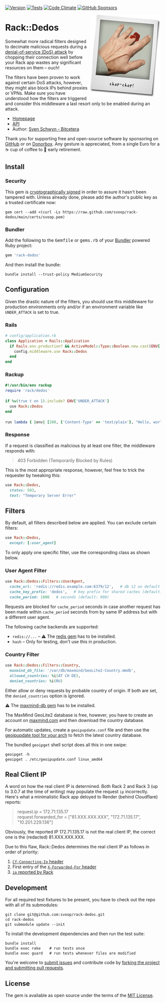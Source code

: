 [![Version](https://img.shields.io/gem/v/rack-dedos.svg?style=flat)](https://rubygems.org/gems/rack-dedos)
[![Tests](https://img.shields.io/github/actions/workflow/status/svoop/rack-dedos/test.yml?style=flat&label=tests)](https://github.com/svoop/rack-dedos/actions?workflow=Test)
[![Code Climate](https://img.shields.io/codeclimate/maintainability/svoop/rack-dedos.svg?style=flat)](https://codeclimate.com/github/svoop/rack-dedos/)
[![GitHub Sponsors](https://img.shields.io/github/sponsors/svoop.svg)](https://github.com/sponsors/svoop)

<img src="https://github.com/svoop/rack-dedos/raw/main/doc/chop-chop.png" alt="chop-chop" align="right">

# Rack::Dedos

Somewhat more radical filters designed to decimate malicious requests during a [denial-of-service (DoS) attack](https://en.wikipedia.org/wiki/Denial-of-service_attack) by chopping their connection well before your Rack app wastes any significant resources on them – ouch!

The filters have been proven to work against certain DoS attacks, however, they might also block IPs behind proxies or VPNs. Make sure you have understood how the filters are triggered and consider this middleware a last resort only to be enabled during an attack.

* [Homepage](https://github.com/svoop/rack-dedos)
* [API](https://www.rubydoc.info/gems/rack-dedos)
* Author: [Sven Schwyn - Bitcetera](https://bitcetera.com)

Thank you for supporting free and open-source software by sponsoring on [GitHub](https://github.com/sponsors/svoop) or on [Donorbox](https://donorbox.com/bitcetera). Any gesture is appreciated, from a single Euro for a ☕️ cup of coffee to 🍹 early retirement.

## Install

### Security

This gem is [cryptographically signed](https://guides.rubygems.org/security/#using-gems) in order to assure it hasn't been tampered with. Unless already done, please add the author's public key as a trusted certificate now:

```
gem cert --add <(curl -Ls https://raw.github.com/svoop/rack-dedos/main/certs/svoop.pem)
```

### Bundler

Add the following to the <tt>Gemfile</tt> or <tt>gems.rb</tt> of your [Bundler](https://bundler.io) powered Ruby project:

```ruby
gem 'rack-dedos'
```

And then install the bundle:

```
bundle install --trust-policy MediumSecurity
```

## Configuration

Given the drastic nature of the filters, you should use this middleware for production environments only and/or if an environment variable like `UNDER_ATTACK` is set to true.

### Rails

```ruby
# config/application.rb
class Application < Rails::Application
  if Rails.env.production? && ActiveModel::Type::Boolean.new.cast(ENV['UNDER_ATTACK'])
    config.middleware.use Rack::Dedos
  end
end
```

### Rackup

```ruby
#!/usr/bin/env rackup
require 'rack/dedos'

if %w(true t on 1).include? ENV['UNDER_ATTACK']
  use Rack::Dedos
end

run lambda { |env| [200, {'Content-Type' => 'text/plain'}, "Hello, world!\n"] }
```

### Response

If a request is classified as malicious by at least one filter, the middleware responds with:

> 403 Forbidden (Temporarily Blocked by Rules)

This is the most appropriate response, however, feel free to trick the requester by tweaking this:

```ruby
use Rack::Dedos,
  status: 503,
  text: "Temporary Server Error"
```

## Filters

By default, all filters described below are applied. You can exclude certain filters:

```ruby
use Rack::Dedos,
  except: [:user_agent]
```

To only apply one specific filter, use the corresponding class as shown below.

### User Agent Filter

```ruby
use Rack::Dedos::Filters::UserAgent,
  cache_url: 'redis://redis.example.com:6379/12',   # db 12 on default port
  cache_key_prefix: 'dedos',   # key prefix for shared caches (default: nil)
  cache_period: 1800   # seconds (default: 900)
```

Requests are blocked for `cache_period` seconds in case another request has been made within `cache_period` seconds from by same IP address but with a different user agent.

The following cache backends are supported:

* `redis://...` – ⚠️ The [redis gem](https://rubygems.org/gems/redis) has to be installed.
* `hash` – Only for testing, don't use this in production.

### Country Filter

```ruby
use Rack::Dedos::Filters::Country,
  maxmind_db_file: '/var/db/maxmind/GeoLite2-Country.mmdb',
  allowed_countries: %i(AT CH DE),
  denied_countries: %i(RU)
```

Either allow or deny requests by probable country of origin. If both are set, the `denied_countries` option is ignored.

⚠️ The [maxmind-db gem](https://rubygems.org/gems/maxmind-db) has to be installed.

The MaxMind GeoLite2 database is free, however, you have to create an account on [maxmind.com](https://www.maxmind.com) and then download the country database.

For automatic updates, create a `geoipupdate.conf` file and then use the [geoipupdate tool for your arch](https://github.com/maxmind/geoipupdate/releases) to fetch the latest country database.

The bundled `geoipget` shell script does all this in one swipe:

```
geoipget -h
geoipget . /etc/geoipupdate.conf linux_amd64
```

## Real Client IP

A word on how the real client IP is determined. Both Rack 2 and Rack 3 (up to 3.0.7 at the time of writing) may populate the request `ip` incorrectly. Here's what a minimalistic Rack app deloyed to Render (behind Cloudflare) reports:

> request.ip = 172.71.135.17<br>
> request.forwarded_for = ["81.XXX.XXX.XXX", "172.71.135.17", "10.201.229.136"]

Obviously, the reported IP 172.71.135.17 is not the real client IP, the correct one is the (redacted) 81.XXX.XXX.XXX.

Due to this flaw, Rack::Dedos determines the real client IP as follows in order of priority:

1. [`Cf-Connecting-Ip` header](https://developers.cloudflare.com/fundamentals/get-started/reference/http-request-headers/#cf-connecting-ip)
2. First entry of the [`X-Forwarded-For` header](https://developer.mozilla.org/en-US/docs/Web/HTTP/Headers/X-Forwarded-For)
3. [`ip` reported by Rack](https://github.com/rack/rack/blob/main/lib/rack/request.rb)

## Development

For all required test fixtures to be present, you have to check out the repo
with all of its submodules:

```
git clone git@github.com:svoop/rack-dedos.git
cd rack-dedos
git submodule update --init
```

To install the development dependencies and then run the test suite:

```
bundle install
bundle exec rake    # run tests once
bundle exec guard   # run tests whenever files are modified
```

You're welcome to [submit issues](https://github.com/svoop/rack-dedos/issues) and contribute code by [forking the project and submitting pull requests](https://docs.github.com/en/get-started/quickstart/fork-a-repo).

## License

The gem is available as open source under the terms of the [MIT License](http://opensource.org/licenses/MIT).
